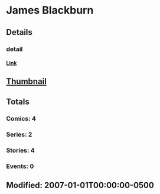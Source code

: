 # James  Blackburn 
## Details
### detail
#### [Link](http://marvel.com/comics/creators/3700/james_blackburn?utm_campaign=apiRef&utm_source=225578a89fc76f3d20fbffda5d17a88d)
## [Thumbnail](http://i.annihil.us/u/prod/marvel/i/mg/b/40/image_not_available.jpg)
## Totals
### Comics: 4
### Series: 2
### Stories: 4
### Events: 0
## Modified: 2007-01-01T00:00:00-0500